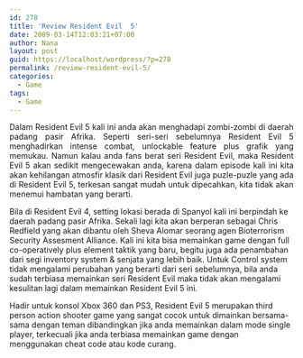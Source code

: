 ```yaml
---
id: 278
title: 'Review Resident Evil  5'
date: 2009-03-14T12:03:21+07:00
author: Nana
layout: post
guid: https://localhost/wordpress/?p=278
permalink: /review-resident-evil-5/
categories:
  - Game
tags:
  - Game
---
```

<p style="text-align: justify;">
  Dalam Resident Evil 5 kali ini anda akan menghadapi zombi-zombi di daerah padang pasir Afrika. Seperti seri-seri sebelumnya Resident Evil 5 menghadirkan intense combat, unlockable feature plus grafik yang memukau. Namun kalau anda fans berat seri Resident Evil, maka Resident Evil 5 akan sedikit mengecewakan anda, karena dalam episode kali ini kita akan kehilangan atmosfir klasik dari Resident Evil juga puzle-puzle yang ada di Resident Evil 5, terkesan sangat mudah untuk dipecahkan, kita tidak akan menemui hambatan yang berarti.
</p>

Bila di Resident Evil 4, setting lokasi berada di Spanyol kali ini berpindah ke daerah padang pasir Afrika. Sekali lagi kita akan berperan sebagai Chris Redfield yang akan dibantu oleh Sheva Alomar seorang agen Bioterrorism Security Assesment Alliance. Kali ini kita bisa memainkan game dengan full co-operatively plus element taktik yang baru, begitu juga ada penambahan dari segi inventory system & senjata yang lebih baik. Untuk Control system tidak mengalami perubahan yang berarti dari seri sebelumnya, bila anda sudah terbiasa memainkan seri Resident Evil maka tidak akan mengalami kesulitan lagi dalam memainkan Resident Evil 5 ini.

Hadir untuk konsol Xbox 360 dan PS3, Resident Evil 5 merupakan third person action shooter game yang sangat cocok untuk dimainkan bersama-sama dengan teman dibandingkan jika anda memainkan dalam mode single player, terkecuali jika anda terbiasa memainkan game dengan menggunakan cheat code atau kode curang.